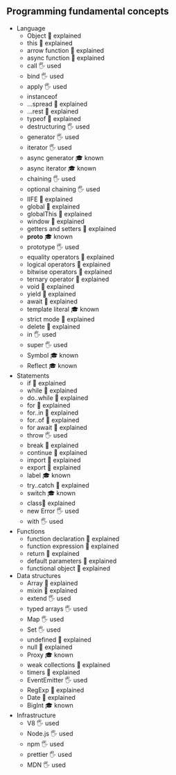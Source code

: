 ## Programming fundamental concepts

- Language
  - Object 🙋 explained
  - this 🙋 explained
  - arrow function 🙋 explained
  - async function 🙋 explained
  - call 🖐️ used
  - bind 🖐️ used
  - apply 🖐️ used
  - instanceof
  - ...spread 🙋 explained
  - ...rest 🙋 explained
  - typeof 🙋 explained
  - destructuring 🖐️ used
  - generator 🖐️ used
  - iterator 🖐️ used
  - async generator 🎓 known
  - async iterator 🎓 known
  - chaining 🖐️ used
  - optional chaining 🖐️ used
  - IIFE 🙋 explained
  - global 🙋 explained
  - globalThis 🙋 explained
  - window 🙋 explained
  - getters and setters 🙋 explained
  - __proto__ 🎓 known
  - prototype 🖐️ used
  - equality operators 🙋 explained
  - logical operators 🙋 explained
  - bitwise operators 🙋 explained
  - ternary operator 🙋 explained
  - void 🙋 explained
  - yield 🙋 explained
  - await 🙋 explained
  - template literal 🎓 known
  - strict mode 🙋 explained
  - delete 🙋 explained
  - in 🖐️ used
  - super 🖐️ used
  - Symbol 🎓 known
  - Reflect 🎓 known
- Statements
  - if 🙋 explained
  - while 🙋 explained
  - do..while 🙋 explained
  - for 🙋 explained
  - for..in 🙋 explained
  - for..of 🙋 explained
  - for await 🙋 explained
  - throw 🖐️ used
  - break 🙋 explained
  - continue 🙋 explained
  - import 🙋 explained
  - export 🙋 explained
  - label 🎓 known
  - try..catch 🙋 explained
  - switch 🎓 known
  - class🙋 explained
  - new Error 🖐️ used
  - with 🖐️ used
- Functions
  - function declaration 🙋 explained
  - function expression 🙋 explained
  - return 🙋 explained
  - default parameters 🙋 explained
  - functional object 🙋 explained
- Data structures 
  - Array 🙋 explained
  - mixin 🙋 explained
  - extend 🖐️ used
  - typed arrays 🖐️ used
  - Map 🖐️ used
  - Set 🖐️ used
  - undefined 🙋 explained
  - null 🙋 explained
  - Proxy 🎓 known
  - weak collections 🙋 explained
  - timers 🙋 explained
  - EventEmitter 🖐️ used
  - RegExp 🙋 explained
  - Date 🙋 explained
  - BigInt 🎓 known
- Infrastructure
  - V8 🖐️ used
  - Node.js 🖐️ used
  - npm 🖐️ used
  - prettier 🖐️ used
  - MDN 🖐️ used
